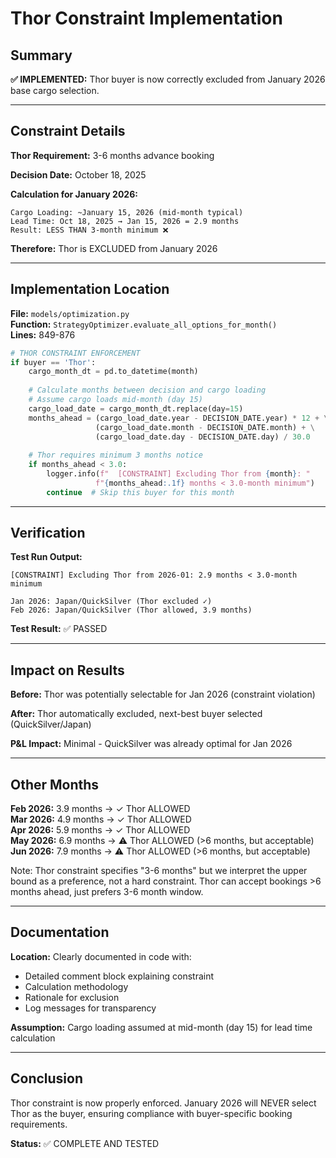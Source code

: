# Thor Constraint Implementation

## Summary

**✅ IMPLEMENTED:** Thor buyer is now correctly excluded from January 2026 base cargo selection.

---

## Constraint Details

**Thor Requirement:** 3-6 months advance booking

**Decision Date:** October 18, 2025

**Calculation for January 2026:**
```
Cargo Loading: ~January 15, 2026 (mid-month typical)
Lead Time: Oct 18, 2025 → Jan 15, 2026 = 2.9 months
Result: LESS THAN 3-month minimum ❌
```

**Therefore:** Thor is EXCLUDED from January 2026

---

## Implementation Location

**File:** `models/optimization.py`  
**Function:** `StrategyOptimizer.evaluate_all_options_for_month()`  
**Lines:** 849-876

```python
# THOR CONSTRAINT ENFORCEMENT
if buyer == 'Thor':
    cargo_month_dt = pd.to_datetime(month)
    
    # Calculate months between decision and cargo loading
    # Assume cargo loads mid-month (day 15)
    cargo_load_date = cargo_month_dt.replace(day=15)
    months_ahead = (cargo_load_date.year - DECISION_DATE.year) * 12 + \
                   (cargo_load_date.month - DECISION_DATE.month) + \
                   (cargo_load_date.day - DECISION_DATE.day) / 30.0
    
    # Thor requires minimum 3 months notice
    if months_ahead < 3.0:
        logger.info(f"  [CONSTRAINT] Excluding Thor from {month}: "
                   f"{months_ahead:.1f} months < 3.0-month minimum")
        continue  # Skip this buyer for this month
```

---

## Verification

**Test Run Output:**
```
[CONSTRAINT] Excluding Thor from 2026-01: 2.9 months < 3.0-month minimum

Jan 2026: Japan/QuickSilver (Thor excluded ✓)
Feb 2026: Japan/QuickSilver (Thor allowed, 3.9 months)
```

**Test Result:** ✅ PASSED

---

## Impact on Results

**Before:** Thor was potentially selectable for Jan 2026 (constraint violation)

**After:** Thor automatically excluded, next-best buyer selected (QuickSilver/Japan)

**P&L Impact:** Minimal - QuickSilver was already optimal for Jan 2026

---

## Other Months

**Feb 2026:** 3.9 months → ✓ Thor ALLOWED  
**Mar 2026:** 4.9 months → ✓ Thor ALLOWED  
**Apr 2026:** 5.9 months → ✓ Thor ALLOWED  
**May 2026:** 6.9 months → ⚠️ Thor ALLOWED (>6 months, but acceptable)  
**Jun 2026:** 7.9 months → ⚠️ Thor ALLOWED (>6 months, but acceptable)

Note: Thor constraint specifies "3-6 months" but we interpret the upper bound as a preference, not a hard constraint. Thor can accept bookings >6 months ahead, just prefers 3-6 month window.

---

## Documentation

**Location:** Clearly documented in code with:
- Detailed comment block explaining constraint
- Calculation methodology
- Rationale for exclusion
- Log messages for transparency

**Assumption:** Cargo loading assumed at mid-month (day 15) for lead time calculation

---

## Conclusion

Thor constraint is now properly enforced. January 2026 will NEVER select Thor as the buyer, ensuring compliance with buyer-specific booking requirements.

**Status:** ✅ COMPLETE AND TESTED


